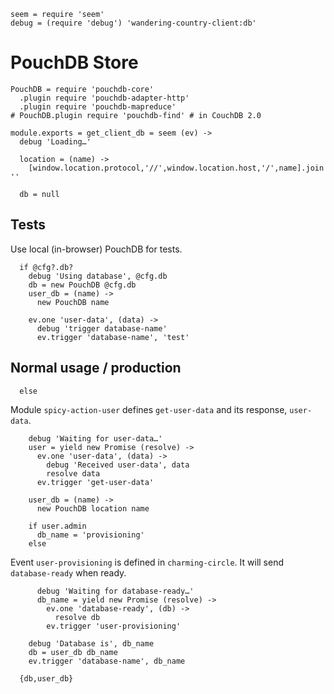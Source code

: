     seem = require 'seem'
    debug = (require 'debug') 'wandering-country-client:db'

PouchDB Store
=============

    PouchDB = require 'pouchdb-core'
      .plugin require 'pouchdb-adapter-http'
      .plugin require 'pouchdb-mapreduce'
    # PouchDB.plugin require 'pouchdb-find' # in CouchDB 2.0

    module.exports = get_client_db = seem (ev) ->
      debug 'Loading…'

      location = (name) ->
        [window.location.protocol,'//',window.location.host,'/',name].join ''

      db = null

Tests
-----

Use local (in-browser) PouchDB for tests.

      if @cfg?.db?
        debug 'Using database', @cfg.db
        db = new PouchDB @cfg.db
        user_db = (name) ->
          new PouchDB name

        ev.one 'user-data', (data) ->
          debug 'trigger database-name'
          ev.trigger 'database-name', 'test'

Normal usage / production
-------------------------

      else

Module `spicy-action-user` defines `get-user-data` and its response, `user-data`.

        debug 'Waiting for user-data…'
        user = yield new Promise (resolve) ->
          ev.one 'user-data', (data) ->
            debug 'Received user-data', data
            resolve data
          ev.trigger 'get-user-data'

        user_db = (name) ->
          new PouchDB location name

        if user.admin
          db_name = 'provisioning'
        else

Event `user-provisioning` is defined in `charming-circle`. It will send `database-ready` when ready.

          debug 'Waiting for database-ready…'
          db_name = yield new Promise (resolve) ->
            ev.one 'database-ready', (db) ->
              resolve db
            ev.trigger 'user-provisioning'

        debug 'Database is', db_name
        db = user_db db_name
        ev.trigger 'database-name', db_name

      {db,user_db}

